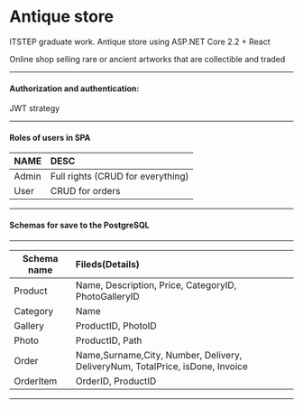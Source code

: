 # Antique store
ITSTEP graduate work. Antique store using ASP.NET Core 2.2 + React


Online shop selling rare or ancient artworks that are collectible and traded
___

#### Authorization and authentication:
JWT strategy
___
#### Roles of users in SPA

|NAME           | DESC              | 
| ------------- |:------------------| 
| Admin         | Full rights (CRUD for everything)    | 
| User          | CRUD for orders        |
___
#### Schemas for save to the PostgreSQL
___
|Schema name   | Fileds(Details)            | 
| -------------|:------------------         | 
| Product      | Name,  Description,  Price,  CategoryID, PhotoGalleryID    | 
| Category         | Name | 
| Gallery         | ProductID, PhotoID       |
|Photo       |ProductID, Path|
|Order       |Name,Surname,City, Number, Delivery, DeliveryNum, TotalPrice, isDone, Invoice|
|OrderItem          |OrderID, ProductID|
___

